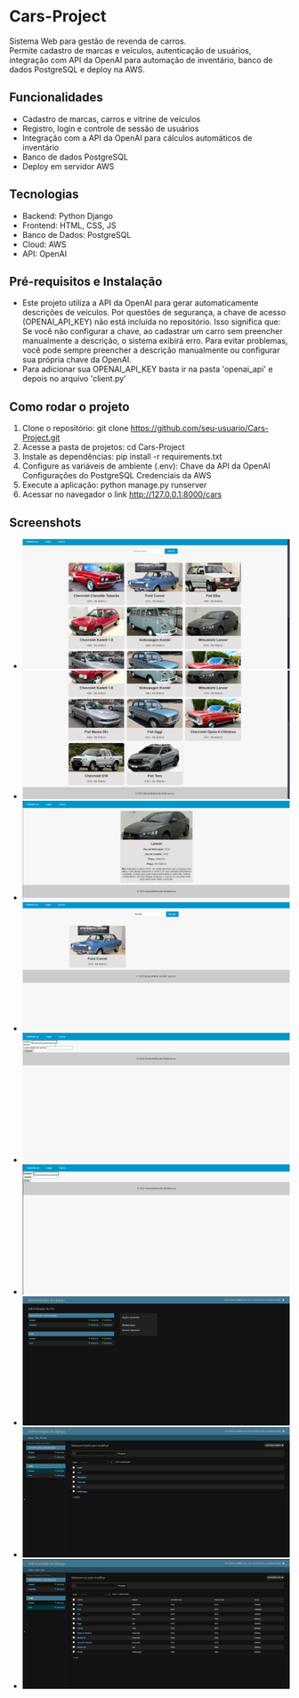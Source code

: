 # Cars-Project

Sistema Web para gestão de revenda de carros.  
Permite cadastro de marcas e veículos, autenticação de usuários, integração com API da OpenAI para automação de inventário, banco de dados PostgreSQL e deploy na AWS.

## Funcionalidades
- Cadastro de marcas, carros e vitrine de veículos  
- Registro, login e controle de sessão de usuários  
- Integração com a API da OpenAI para cálculos automáticos de inventário  
- Banco de dados PostgreSQL  
- Deploy em servidor AWS

## Tecnologias
- Backend: Python Django 
- Frontend: HTML, CSS, JS  
- Banco de Dados: PostgreSQL  
- Cloud: AWS  
- API: OpenAI

## Pré-requisitos e Instalação
- Este projeto utiliza a API da OpenAI para gerar automaticamente descrições de veículos.
Por questões de segurança, a chave de acesso (OPENAI_API_KEY) não está incluída no repositório.
Isso significa que:
Se você não configurar a chave, ao cadastrar um carro sem preencher manualmente a descrição, o sistema exibirá erro.
Para evitar problemas, você pode sempre preencher a descrição manualmente ou configurar sua própria chave da OpenAI.
- Para adicionar sua OPENAI_API_KEY basta ir na pasta 'openai_api' e depois no arquivo 'client.py'

## Como rodar o projeto
1. Clone o repositório:
   git clone https://github.com/seu-usuario/Cars-Project.git
2. Acesse a pasta de projetos:
   cd Cars-Project
3. Instale as dependências:
   pip install -r requirements.txt
4. Configure as variáveis de ambiente (.env):
   Chave da API da OpenAI
   Configurações do PostgreSQL
   Credenciais da AWS
5. Execute a aplicação:
   python manage.py runserver
6. Acessar no navegador o link http://127.0.0.1:8000/cars

## Screenshots
- ![Tela Inicial 1 /cars:](screenshots/screenshot1.png)
- ![Tela Inicial 2 /cars:](screenshots/screenshot2.png)
- ![Tela Descrição carro:](screenshots/screenshot3.png)
- ![Tela Pesquisa Por Modelo:](screenshots/screenshot4.png)
- ![Tela Cadastro:](screenshots/screenshot5.png)
- ![Tela Login:](screenshots/screenshot6.png)
- ![Tela ADM:](screenshots/screenshot7.png)
- ![Tela Carros ADM:](screenshots/screenshot8.png)
- ![Tela Marcas ADM:](screenshots/screenshot9.png)
